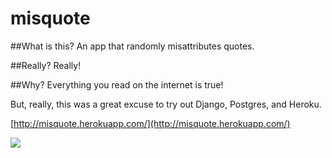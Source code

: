 misquote
========

##What is this?
An app that randomly misattributes quotes.

##Really?
Really! 

##Why?
Everything you read on the internet is true!

But, really, this was a great excuse to try out Django, Postgres, and Heroku.

[http://misquote.herokuapp.com/](http://misquote.herokuapp.com/)

<img src="http://cl.ly/image/0f1o081K061w/Screen%20shot%202012-08-07%20at%208.18.11%20AM.png" />